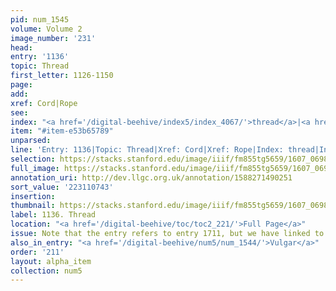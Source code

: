 ```yaml
---
pid: num_1545
volume: Volume 2
image_number: '231'
head:
entry: '1136'
topic: Thread
first_letter: 1126-1150
page:
add:
xref: Cord|Rope
see:
index: "<a href='/digital-beehive/index5/index_4067/'>thread</a>|<a href='/digital-beehive/index5/index_4568/'>yarn</a>"
item: "#item-e53b65789"
unparsed:
line: 'Entry: 1136|Topic: Thread|Xref: Cord|Xref: Rope|Index: thread|Index: yarn|#item-e53b65789'
selection: https://stacks.stanford.edu/image/iiif/fm855tg5659/1607_0698/362,743,2895,558/full/0/default.jpg
full_image: https://stacks.stanford.edu/image/iiif/fm855tg5659/1607_0698/full/full/0/default.jpg
annotation_uri: http://dev.llgc.org.uk/annotation/1588271490251
sort_value: '223110743'
insertion:
thumbnail: https://stacks.stanford.edu/image/iiif/fm855tg5659/1607_0698/362,743,600,180/250,/0/default.jpg
label: 1136. Thread
location: "<a href='/digital-beehive/toc/toc2_221/'>Full Page</a>"
issue: Note that the entry refers to entry 1711, but we have linked to entry 711 [Explana[ti]on].
also_in_entry: "<a href='/digital-beehive/num5/num_1544/'>Vulgar</a>"
order: '211'
layout: alpha_item
collection: num5
---
```

